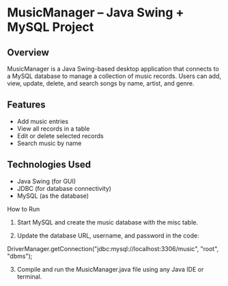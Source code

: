 # MusicManager – Java Swing + MySQL Project

## Overview
MusicManager is a Java Swing-based desktop application that connects to a MySQL database to manage a collection of music records. Users can add, view, update, delete, and search songs by name, artist, and genre.

## Features
- Add music entries
- View all records in a table
- Edit or delete selected records
- Search music by name

## Technologies Used
- Java Swing (for GUI)
- JDBC (for database connectivity)
- MySQL (as the database)



How to Run

1. Start MySQL and create the music database with the misc table.


2. Update the database URL, username, and password in the code:

DriverManager.getConnection("jdbc:mysql://localhost:3306/music", "root", "dbms");


3. Compile and run the MusicManager.java file using any Java IDE or terminal.





